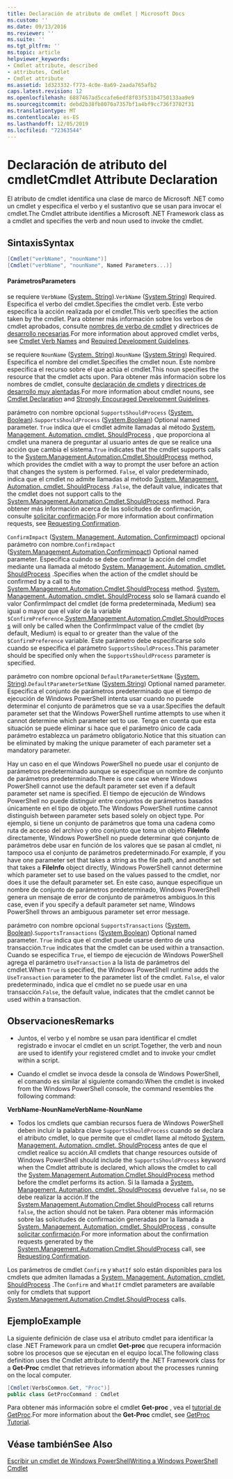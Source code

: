 ```yaml
---
title: Declaración de atributo de cmdlet | Microsoft Docs
ms.custom: ''
ms.date: 09/13/2016
ms.reviewer: ''
ms.suite: ''
ms.tgt_pltfrm: ''
ms.topic: article
helpviewer_keywords:
- Cmdlet attribute, described
- attributes, Cmdlet
- Cmdlet attribute
ms.assetid: 1d323332-f773-4c0e-8a69-2aada765afb2
caps.latest.revision: 12
ms.openlocfilehash: 6887467ad5ccafe6edf8f03f531b4750133aa9e9
ms.sourcegitcommit: debd2b38fb8070a7357bf1a4bf9cc736f3702f31
ms.translationtype: MT
ms.contentlocale: es-ES
ms.lasthandoff: 12/05/2019
ms.locfileid: "72363544"
---
```

# <a name="cmdlet-attribute-declaration"></a><span data-ttu-id="7ce81-102">Declaración de atributo del cmdlet</span><span class="sxs-lookup"><span data-stu-id="7ce81-102">Cmdlet Attribute Declaration</span></span>

<span data-ttu-id="7ce81-103">El atributo de cmdlet identifica una clase de marco de Microsoft .NET como un cmdlet y especifica el verbo y el sustantivo que se usan para invocar el cmdlet.</span><span class="sxs-lookup"><span data-stu-id="7ce81-103">The Cmdlet attribute identifies a Microsoft .NET Framework class as a cmdlet and specifies the verb and noun used to invoke the cmdlet.</span></span>

## <a name="syntax"></a><span data-ttu-id="7ce81-104">Sintaxis</span><span class="sxs-lookup"><span data-stu-id="7ce81-104">Syntax</span></span>

```csharp
[Cmdlet("verbName", "nounName")]
[Cmdlet("verbName", "nounName", Named Parameters...)]
```

#### <a name="parameters"></a><span data-ttu-id="7ce81-105">Parámetros</span><span class="sxs-lookup"><span data-stu-id="7ce81-105">Parameters</span></span>

<span data-ttu-id="7ce81-106">se requiere `VerbName` ([System. String](/dotnet/api/System.String)).</span><span class="sxs-lookup"><span data-stu-id="7ce81-106">`VerbName` ([System.String](/dotnet/api/System.String)) Required.</span></span> <span data-ttu-id="7ce81-107">Especifica el verbo del cmdlet.</span><span class="sxs-lookup"><span data-stu-id="7ce81-107">Specifies the cmdlet verb.</span></span> <span data-ttu-id="7ce81-108">Este verbo especifica la acción realizada por el cmdlet.</span><span class="sxs-lookup"><span data-stu-id="7ce81-108">This verb specifies the action taken by the cmdlet.</span></span> <span data-ttu-id="7ce81-109">Para obtener más información sobre los verbos de cmdlet aprobados, consulte [nombres de verbo de cmdlet](./approved-verbs-for-windows-powershell-commands.md) y directrices de [desarrollo necesarias](./required-development-guidelines.md).</span><span class="sxs-lookup"><span data-stu-id="7ce81-109">For more information about approved cmdlet verbs, see [Cmdlet Verb Names](./approved-verbs-for-windows-powershell-commands.md) and [Required Development Guidelines](./required-development-guidelines.md).</span></span>

<span data-ttu-id="7ce81-110">se requiere `NounName` ([System. String](/dotnet/api/System.String)).</span><span class="sxs-lookup"><span data-stu-id="7ce81-110">`NounName` ([System.String](/dotnet/api/System.String)) Required.</span></span> <span data-ttu-id="7ce81-111">Especifica el nombre del cmdlet.</span><span class="sxs-lookup"><span data-stu-id="7ce81-111">Specifies the cmdlet noun.</span></span> <span data-ttu-id="7ce81-112">Este nombre especifica el recurso sobre el que actúa el cmdlet.</span><span class="sxs-lookup"><span data-stu-id="7ce81-112">This noun specifies the resource that the cmdlet acts upon.</span></span> <span data-ttu-id="7ce81-113">Para obtener más información sobre los nombres de cmdlet, consulte [declaración de cmdlets](./cmdlet-class-declaration.md) y [directrices de desarrollo muy alentadas](./strongly-encouraged-development-guidelines.md).</span><span class="sxs-lookup"><span data-stu-id="7ce81-113">For more information about cmdlet nouns, see [Cmdlet Declaration](./cmdlet-class-declaration.md) and [Strongly Encouraged Development Guidelines](./strongly-encouraged-development-guidelines.md).</span></span>

<span data-ttu-id="7ce81-114">parámetro con nombre opcional `SupportsShouldProcess` ([System. Boolean](/dotnet/api/System.Boolean)).</span><span class="sxs-lookup"><span data-stu-id="7ce81-114">`SupportsShouldProcess` ([System.Boolean](/dotnet/api/System.Boolean)) Optional named parameter.</span></span> <span data-ttu-id="7ce81-115">`True` indica que el cmdlet admite llamadas al método [System. Management. Automation. cmdlet. ShouldProcess](/dotnet/api/System.Management.Automation.Cmdlet.ShouldProcess) , que proporciona al cmdlet una manera de preguntar al usuario antes de que se realice una acción que cambia el sistema.</span><span class="sxs-lookup"><span data-stu-id="7ce81-115">`True` indicates that the cmdlet supports calls to the [System.Management.Automation.Cmdlet.ShouldProcess](/dotnet/api/System.Management.Automation.Cmdlet.ShouldProcess) method, which provides the cmdlet with a way to prompt the user before an action that changes the system is performed.</span></span> <span data-ttu-id="7ce81-116">`False`, el valor predeterminado, indica que el cmdlet no admite llamadas al método [System. Management. Automation. cmdlet. ShouldProcess](/dotnet/api/System.Management.Automation.Cmdlet.ShouldProcess) .</span><span class="sxs-lookup"><span data-stu-id="7ce81-116">`False`, the default value, indicates that the cmdlet does not support calls to the [System.Management.Automation.Cmdlet.ShouldProcess](/dotnet/api/System.Management.Automation.Cmdlet.ShouldProcess) method.</span></span> <span data-ttu-id="7ce81-117">Para obtener más información acerca de las solicitudes de confirmación, consulte [solicitar confirmación](./requesting-confirmation-from-cmdlets.md).</span><span class="sxs-lookup"><span data-stu-id="7ce81-117">For more information about confirmation requests, see [Requesting Confirmation](./requesting-confirmation-from-cmdlets.md).</span></span>

<span data-ttu-id="7ce81-118">`ConfirmImpact` ([System. Management. Automation. Confirmimpact](/dotnet/api/System.Management.Automation.ConfirmImpact)) opcional parámetro con nombre.</span><span class="sxs-lookup"><span data-stu-id="7ce81-118">`ConfirmImpact` ([System.Management.Automation.Confirmimpact](/dotnet/api/System.Management.Automation.ConfirmImpact)) Optional named parameter.</span></span> <span data-ttu-id="7ce81-119">Especifica cuándo se debe confirmar la acción del cmdlet mediante una llamada al método [System. Management. Automation. cmdlet. ShouldProcess](/dotnet/api/System.Management.Automation.Cmdlet.ShouldProcess) .</span><span class="sxs-lookup"><span data-stu-id="7ce81-119">Specifies when the action of the cmdlet should be confirmed by a call to the [System.Management.Automation.Cmdlet.ShouldProcess](/dotnet/api/System.Management.Automation.Cmdlet.ShouldProcess) method.</span></span> <span data-ttu-id="7ce81-120">[System. Management. Automation. cmdlet. ShouldProcess](/dotnet/api/System.Management.Automation.Cmdlet.ShouldProcess) solo se llamará cuando el valor ConfirmImpact del cmdlet (de forma predeterminada, Medium) sea igual o mayor que el valor de la variable `$ConfirmPreference`.</span><span class="sxs-lookup"><span data-stu-id="7ce81-120">[System.Management.Automation.Cmdlet.ShouldProcess](/dotnet/api/System.Management.Automation.Cmdlet.ShouldProcess) will only be called when the ConfirmImpact value of the cmdlet (by default, Medium) is equal to or greater than the value of the `$ConfirmPreference` variable.</span></span> <span data-ttu-id="7ce81-121">Este parámetro debe especificarse solo cuando se especifica el parámetro `SupportsShouldProcess`.</span><span class="sxs-lookup"><span data-stu-id="7ce81-121">This parameter should be specified only when the `SupportsShouldProcess` parameter is specified.</span></span>

<span data-ttu-id="7ce81-122">parámetro con nombre opcional `DefaultParameterSetName` ([System. String](/dotnet/api/System.String)).</span><span class="sxs-lookup"><span data-stu-id="7ce81-122">`DefaultParameterSetName` ([System.String](/dotnet/api/System.String)) Optional named parameter.</span></span> <span data-ttu-id="7ce81-123">Especifica el conjunto de parámetros predeterminado que el tiempo de ejecución de Windows PowerShell intenta usar cuando no puede determinar el conjunto de parámetros que se va a usar.</span><span class="sxs-lookup"><span data-stu-id="7ce81-123">Specifies the default parameter set that the Windows PowerShell runtime attempts to use when it cannot determine which parameter set to use.</span></span> <span data-ttu-id="7ce81-124">Tenga en cuenta que esta situación se puede eliminar si hace que el parámetro único de cada parámetro establezca un parámetro obligatorio.</span><span class="sxs-lookup"><span data-stu-id="7ce81-124">Notice that this situation can be eliminated by making the unique parameter of each parameter set a mandatory parameter.</span></span>

<span data-ttu-id="7ce81-125">Hay un caso en el que Windows PowerShell no puede usar el conjunto de parámetros predeterminado aunque se especifique un nombre de conjunto de parámetros predeterminado.</span><span class="sxs-lookup"><span data-stu-id="7ce81-125">There is one case where Windows PowerShell cannot use the default parameter set even if a default parameter set name is specified.</span></span> <span data-ttu-id="7ce81-126">El tiempo de ejecución de Windows PowerShell no puede distinguir entre conjuntos de parámetros basados únicamente en el tipo de objeto.</span><span class="sxs-lookup"><span data-stu-id="7ce81-126">The Windows PowerShell runtime cannot distinguish between parameter sets based solely on object type.</span></span> <span data-ttu-id="7ce81-127">Por ejemplo, si tiene un conjunto de parámetros que toma una cadena como ruta de acceso del archivo y otro conjunto que toma un objeto **FileInfo** directamente, Windows PowerShell no puede determinar qué conjunto de parámetros debe usar en función de los valores que se pasan al cmdlet, ni tampoco usa el conjunto de parámetros predeterminado.</span><span class="sxs-lookup"><span data-stu-id="7ce81-127">For example, if you have one parameter set that takes a string as the file path, and another set that takes a **FileInfo** object directly, Windows PowerShell cannot determine which parameter set to use based on the values passed to the cmdlet, nor does it use the default parameter set.</span></span> <span data-ttu-id="7ce81-128">En este caso, aunque especifique un nombre de conjunto de parámetros predeterminado, Windows PowerShell genera un mensaje de error de conjunto de parámetros ambiguos.</span><span class="sxs-lookup"><span data-stu-id="7ce81-128">In this case, even if you specify a default parameter set name, Windows PowerShell throws an ambiguous parameter set error message.</span></span>

<span data-ttu-id="7ce81-129">parámetro con nombre opcional `SupportsTransactions` ([System. Boolean](/dotnet/api/System.Boolean)).</span><span class="sxs-lookup"><span data-stu-id="7ce81-129">`SupportsTransactions` ([System.Boolean](/dotnet/api/System.Boolean)) Optional named parameter.</span></span> <span data-ttu-id="7ce81-130">`True` indica que el cmdlet puede usarse dentro de una transacción.</span><span class="sxs-lookup"><span data-stu-id="7ce81-130">`True` indicates that the cmdlet can be used within a transaction.</span></span> <span data-ttu-id="7ce81-131">Cuando se especifica `True`, el tiempo de ejecución de Windows PowerShell agrega el parámetro `UseTransaction` a la lista de parámetros del cmdlet.</span><span class="sxs-lookup"><span data-stu-id="7ce81-131">When `True` is specified, the Windows PowerShell runtime adds the `UseTransaction` parameter to the parameter list of the cmdlet.</span></span> <span data-ttu-id="7ce81-132">`False`, el valor predeterminado, indica que el cmdlet no se puede usar en una transacción.</span><span class="sxs-lookup"><span data-stu-id="7ce81-132">`False`, the default value, indicates that the cmdlet cannot be used within a transaction.</span></span>

## <a name="remarks"></a><span data-ttu-id="7ce81-133">Observaciones</span><span class="sxs-lookup"><span data-stu-id="7ce81-133">Remarks</span></span>

- <span data-ttu-id="7ce81-134">Juntos, el verbo y el nombre se usan para identificar el cmdlet registrado e invocar el cmdlet en un script.</span><span class="sxs-lookup"><span data-stu-id="7ce81-134">Together, the verb and noun are used to identify your registered cmdlet and to invoke your cmdlet within a script.</span></span>

- <span data-ttu-id="7ce81-135">Cuando el cmdlet se invoca desde la consola de Windows PowerShell, el comando es similar al siguiente comando:</span><span class="sxs-lookup"><span data-stu-id="7ce81-135">When the cmdlet is invoked from the Windows PowerShell console, the command resembles the following command:</span></span>

<span data-ttu-id="7ce81-136">**VerbName-NounName**</span><span class="sxs-lookup"><span data-stu-id="7ce81-136">**VerbName-NounName**</span></span>

- <span data-ttu-id="7ce81-137">Todos los cmdlets que cambian recursos fuera de Windows PowerShell deben incluir la palabra clave `SupportsShouldProcess` cuando se declara el atributo cmdlet, lo que permite que el cmdlet llame al método [System. Management. Automation. cmdlet. ShouldProcess](/dotnet/api/System.Management.Automation.Cmdlet.ShouldProcess) antes de que el cmdlet realice su acción.</span><span class="sxs-lookup"><span data-stu-id="7ce81-137">All cmdlets that change resources outside of Windows PowerShell should include the `SupportsShouldProcess` keyword when the Cmdlet attribute is declared, which allows the cmdlet to call the [System.Management.Automation.Cmdlet.ShouldProcess](/dotnet/api/System.Management.Automation.Cmdlet.ShouldProcess) method before the cmdlet performs its action.</span></span> <span data-ttu-id="7ce81-138">Si la llamada a [System. Management. Automation. cmdlet. ShouldProcess](/dotnet/api/System.Management.Automation.Cmdlet.ShouldProcess) devuelve `false`, no se debe realizar la acción.</span><span class="sxs-lookup"><span data-stu-id="7ce81-138">If the [System.Management.Automation.Cmdlet.ShouldProcess](/dotnet/api/System.Management.Automation.Cmdlet.ShouldProcess) call returns `false`, the action should not be taken.</span></span> <span data-ttu-id="7ce81-139">Para obtener más información sobre las solicitudes de confirmación generadas por la llamada a [System. Management. Automation. cmdlet. ShouldProcess](/dotnet/api/System.Management.Automation.Cmdlet.ShouldProcess) , consulte [solicitar confirmación](./requesting-confirmation-from-cmdlets.md).</span><span class="sxs-lookup"><span data-stu-id="7ce81-139">For more information about the confirmation requests generated by the [System.Management.Automation.Cmdlet.ShouldProcess](/dotnet/api/System.Management.Automation.Cmdlet.ShouldProcess) call, see [Requesting Confirmation](./requesting-confirmation-from-cmdlets.md).</span></span>

<span data-ttu-id="7ce81-140">Los parámetros de cmdlet `Confirm` y `WhatIf` solo están disponibles para los cmdlets que admiten llamadas a [System. Management. Automation. cmdlet. ShouldProcess](/dotnet/api/System.Management.Automation.Cmdlet.ShouldProcess) .</span><span class="sxs-lookup"><span data-stu-id="7ce81-140">The `Confirm` and `WhatIf` cmdlet parameters are available only for cmdlets that support [System.Management.Automation.Cmdlet.ShouldProcess](/dotnet/api/System.Management.Automation.Cmdlet.ShouldProcess) calls.</span></span>

## <a name="example"></a><span data-ttu-id="7ce81-141">Ejemplo</span><span class="sxs-lookup"><span data-stu-id="7ce81-141">Example</span></span>

<span data-ttu-id="7ce81-142">La siguiente definición de clase usa el atributo cmdlet para identificar la clase .NET Framework para un cmdlet **Get-proc** que recupera información sobre los procesos que se ejecutan en el equipo local.</span><span class="sxs-lookup"><span data-stu-id="7ce81-142">The following class definition uses the Cmdlet attribute to identify the .NET Framework class for a **Get-Proc** cmdlet that retrieves information about the processes running on the local computer.</span></span>

```csharp
[Cmdlet(VerbsCommon.Get, "Proc")]
public class GetProcCommand : Cmdlet
```

<span data-ttu-id="7ce81-143">Para obtener más información sobre el cmdlet **Get-proc** , vea el [tutorial de GetProc](./getproc-tutorial.md).</span><span class="sxs-lookup"><span data-stu-id="7ce81-143">For more information about the **Get-Proc** cmdlet, see [GetProc Tutorial](./getproc-tutorial.md).</span></span>

## <a name="see-also"></a><span data-ttu-id="7ce81-144">Véase también</span><span class="sxs-lookup"><span data-stu-id="7ce81-144">See Also</span></span>

[<span data-ttu-id="7ce81-145">Escribir un cmdlet de Windows PowerShell</span><span class="sxs-lookup"><span data-stu-id="7ce81-145">Writing a Windows PowerShell Cmdlet</span></span>](./writing-a-windows-powershell-cmdlet.md)
